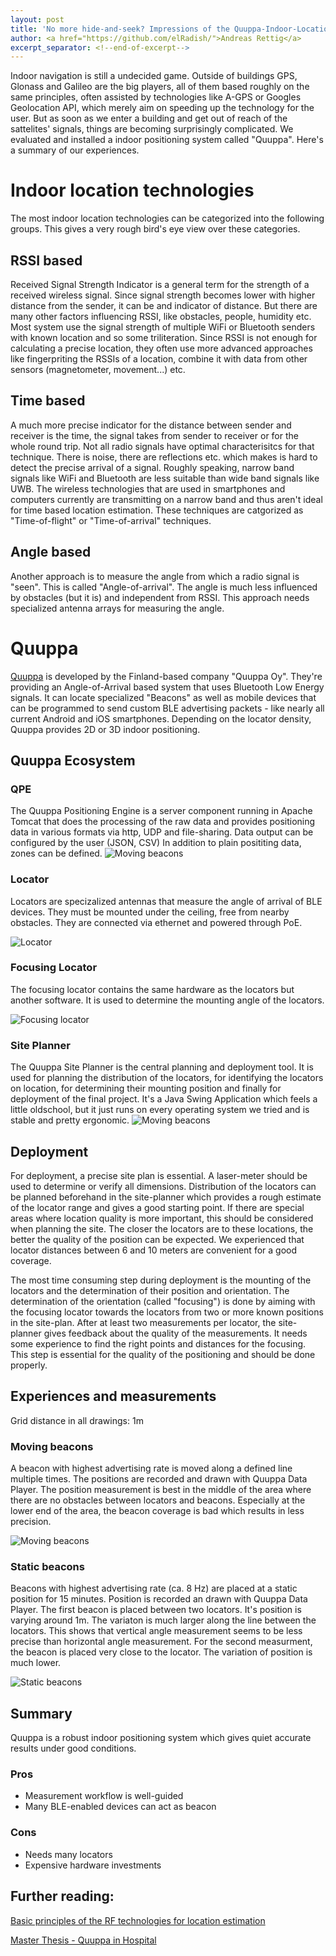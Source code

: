 ```yaml
---
layout: post
title: 'No more hide-and-seek? Impressions of the Quuppa-Indoor-Location System'
author: <a href="https://github.com/elRadish/">Andreas Rettig</a>
excerpt_separator: <!--end-of-excerpt-->
---
```


Indoor navigation is still a undecided game. 
Outside of buildings GPS, Glonass and Galileo are the big players, all of them based roughly on the same principles, often assisted by technologies like A-GPS or Googles Geolocation API, which merely aim on speeding up the technology for the user. 
But as soon as we enter a building and get out of reach of the sattelites' signals, things are becoming surprisingly complicated.
We evaluated and installed a indoor positioning system called "Quuppa". Here's a summary of our experiences.
<!--end-of-excerpt-->

# Indoor location technologies
The most indoor location technologies can be categorized into the following groups. This gives a very rough bird's eye view over these categories.

## RSSI based
Received Signal Strength Indicator is a general term for the strength of a received wireless signal. Since signal strength becomes lower with higher distance from the sender, it can be and indicator of distance. But there are many other factors influencing RSSI, like obstacles, people, humidity etc.
Most system use the signal strength of multiple WiFi or Bluetooth senders with known location and so some triliteration. Since RSSI is not enough for calculating a precise location, they often use more advanced approaches like fingerpriting the RSSIs of a location, combine it with data from other sensors (magnetometer, movement...) etc.

## Time based
A much more precise indicator for the distance between sender and receiver is the time, the signal takes from sender to receiver or for the whole round trip. Not all radio signals have optimal characterisitcs for that technique. There is noise, there are reflections etc. which makes is hard to detect the precise arrival of a signal. Roughly speaking, narrow band signals like WiFi and Bluetooth are less suitable than wide band signals like UWB. The wireless technologies that are used in smartphones and computers currently are transmitting on a narrow band and thus aren't ideal for time based location estimation.
These techniques are catgorized as "Time-of-flight" or "Time-of-arrival" techniques.

## Angle based
Another approach is to measure the angle from which a radio signal is "seen". This is called "Angle-of-arrival". The angle is much less influenced by obstacles (but it is) and independent from RSSI. This approach needs specialized antenna arrays for measuring the angle.

# Quuppa 
[Quuppa](http://quuppa.com) is developed by the Finland-based company "Quuppa Oy". They're providing an Angle-of-Arrival based system that uses Bluetooth Low Energy signals.
It can locate specialized "Beacons" as well as mobile devices that can be programmed to send custom BLE advertising packets - like nearly all current Android and iOS smartphones.
Depending on the locator density, Quuppa provides 2D or 3D indoor positioning.

## Quuppa Ecosystem
### QPE
The Quuppa Positioning Engine is a server component running in Apache Tomcat that does the processing of the raw data and provides positioning data in various formats via http, UDP and file-sharing. Data output can be configured by the user (JSON, CSV)
In addition to plain posititing data, zones can be defined.
![Moving beacons](https://artcom.github.io/images/2017-09-27-quuppa/qpe.jpg)

### Locator
Locators are specizalized antennas that measure the angle of arrival of BLE devices. They must be mounted under the ceiling, free from nearby obstacles.
They are connected via ethernet and powered through PoE.

![Locator](https://artcom.github.io/images/2017-09-27-quuppa/locator.jpg)

### Focusing Locator
The focusing locator contains the same hardware as the locators but another software. It is used to determine the mounting angle of the locators.

![Focusing locator](https://artcom.github.io/images/2017-09-27-quuppa/focusing.jpg)

### Site Planner
The Quuppa Site Planner is the central planning and deployment tool. It is used for planning the distribution of the locators, for identifying the locators on location, for determining their mounting position and finally for deployment of the final project.
It's a Java Swing Application which feels a little oldschool, but it just runs on every operating system we tried and is stable and pretty ergonomic.
![Moving beacons](https://artcom.github.io/images/2017-09-27-quuppa/siteplanner.jpg)

## Deployment

For deployment, a precise site plan is essential. A laser-meter should be used to determine or verify all dimensions.
Distribution of the locators can be planned beforehand in the site-planner which provides a rough estimate of the locator range and gives a good starting point. If there are special areas where location quality is more important, this should be considered when planning the site. The closer the locators are to these locations, the better the quality of the position can be expected. 
We experienced that locator distances between 6 and 10 meters are convenient for a good coverage.
 
The most time consuming step during deployment is the mounting of the locators and the determination of their position and orientation.
The determination of the orientation (called "focusing") is done by aiming with the focusing locator towards the locators from two or more known positions in the site-plan.
After at least two measurements per locator, the site-planner gives feedback about the quality of the measurements. It needs some experience to find the right points and distances for the focusing. This step is essential for the quality of the positioning and should be done properly. 

## Experiences and measurements

Grid distance in all drawings: 1m

### Moving beacons
A beacon with highest advertising rate is moved along a defined line multiple times. The positions are recorded and drawn with Quuppa Data Player. The position measurement is best in the middle of the area where there are no obstacles between locators and beacons.
Especially at the lower end of the area, the beacon coverage is bad which results in less precision.

![Moving beacons](https://artcom.github.io/images/2017-09-27-quuppa/movingOnLine.png)

### Static beacons
Beacons with highest advertising rate (ca. 8 Hz) are placed at a static position for 15 minutes. Position is recorded an drawn with Quuppa Data Player.
The first beacon is placed between two locators. It's position is varying around 1m. The variaton is much larger along the line between the locators. This shows that vertical angle measurement seems to be less precise than horizontal angle measurement.
For the second measurment, the beacon is placed very close to the locator. The variation of position is much lower.

![Static beacons](https://artcom.github.io/images/2017-09-27-quuppa/static.png)

## Summary
Quuppa is a robust indoor positioning system which gives quiet accurate results under good conditions.

### Pros
* Measurement workflow is well-guided
* Many BLE-enabled devices can act as beacon

### Cons
* Needs many locators
* Expensive hardware investments

## Further reading:
[Basic principles of the RF technologies for location estimation](http://www.electronicdesign.com/communications/what-s-difference-between-measuring-location-uwb-wi-fi-and-bluetooth
)

[Master Thesis - Quuppa in Hospital](https://repository.tudelft.nl/islandora/object/uuid:31da4059-5dac-4e60-93d7-36cad2d8ab46?collection=education)